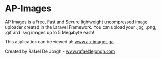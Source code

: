 # AP-Images
AP Images is a Free, Fast and Secure lightweight uncompressed image uploader created in the Laravel Framework. 
You can upload your .jpg, .png, .gif and .svg images up to 5 Megabyte each!

This application can be viewed at: www.ap-images.ga

Created by Rafaël De Jongh - www.rafaeldejongh.com 
